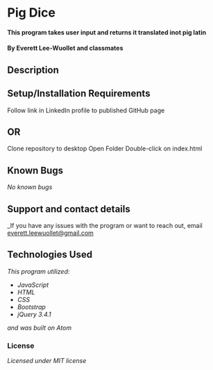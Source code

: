 # Pig Dice

#### This program takes user input and returns it translated inot pig latin

#### By Everett Lee-Wuollet and classmates

## Description



## Setup/Installation Requirements

Follow link in LinkedIn profile to published GitHub page

## OR

Clone repository to desktop
Open Folder
Double-click on index.html

## Known Bugs

_No known bugs_

## Support and contact details

_If you have any issues with the program or want to reach out, email everett.leewuollet@gmail.com
## Technologies Used

_This program utilized:_
* _JavaScript_
* _HTML_
* _CSS_
* _Bootstrap_
* _jQuery 3.4.1_

_and was built on Atom_

### License

*Licensed under MIT license*
